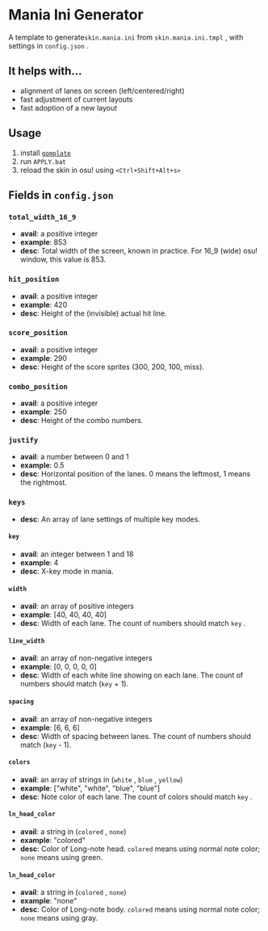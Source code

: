 # Mania Ini Generator

A template to generate`skin.mania.ini` from `skin.mania.ini.tmpl` , with
settings in `config.json` .

## It helps with...

* alignment of lanes on screen (left/centered/right)
* fast adjustment of current layouts
* fast adoption of a new layout

## Usage

1. install [`gomplate`](https://github.com/hairyhenderson/gomplate)
2. run `APPLY.bat`
3. reload the skin in osu! using `<Ctrl+Shift+Alt+s>`

## Fields in `config.json`

### `total_width_16_9`

* **avail**: a positive integer
* **example**: 853
* **desc**: Total width of the screen, known in practice. For 16_9 (wide) osu!
window, this value is 853.

### `hit_position`

* **avail**: a positive integer
* **example**: 420
* **desc**: Height of the (invisible) actual hit line.

### `score_position`

* **avail**: a positive integer
* **example**: 290
* **desc**: Height of the score sprites (300, 200, 100, miss).

### `combo_position`

* **avail**: a positive integer
* **example**: 250
* **desc**: Height of the combo numbers.

### `justify`

* **avail**: a number between 0 and 1
* **example**: 0.5
* **desc**: Horizontal position of the lanes. 0 means the leftmost, 1 means the
rightmost.

### `keys`

* **desc**: An array of lane settings of multiple key modes.

#### `key`

* **avail**: an integer between 1 and 18
* **example**: 4
* **desc**: X-key mode in mania.

#### `width`

* **avail**: an array of positive integers
* **example**: [40, 40, 40, 40]
* **desc**: Width of each lane. The count of numbers should match `key` .

#### `line_width`

* **avail**: an array of non-negative integers
* **example**: [0, 0, 0, 0, 0]
* **desc**: Width of each white line showing on each lane. The count of numbers
should match (`key` + 1).

#### `spacing`

* **avail**: an array of non-negative integers
* **example**: [6, 6, 6]
* **desc**: Width of spacing between lanes. The count of numbers should match (`key` - 1).

#### `colors`

* **avail**: an array of strings in (`white` , `blue` , `yellow`)
* **example**: ["white", "white", "blue", "blue"]
* **desc**: Note color of each lane. The count of colors should match `key` .

#### `ln_head_color`

* **avail**: a string in (`colored` , `none`)
* **example**: "colored"
* **desc**: Color of Long-note head. `colored` means using normal note color;
`none` means using green.

#### `ln_head_color`

* **avail**: a string in (`colored` , `none`)
* **example**: "none"
* **desc**: Color of Long-note body. `colored` means using normal note color;
`none` means using gray.
